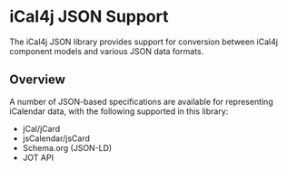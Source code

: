 # iCal4j JSON Support
The iCal4j JSON library provides support for conversion between iCal4j component models and various JSON data formats.

## Overview
A number of JSON-based specifications are available for representing iCalendar data, with the following supported in this library:

* jCal/jCard
* jsCalendar/jsCard
* Schema.org (JSON-LD)
* JOT API



